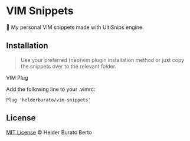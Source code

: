 # VIM Snippets

🧪 My personal VIM snippets made with UltiSnips engine.

## Installation

> Use your preferred (neo)vim plugin installation method or just copy the snippets over to the relevant folder.

VIM Plug

Add the following line to your .vimrc:
```
Plug 'helderburato/vim-snippets'
```

## License

[MIT License](LICENSE) © Helder Burato Berto